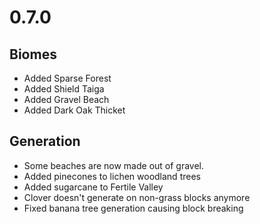# 0.7.0

## Biomes
* Added Sparse Forest
* Added Shield Taiga
* Added Gravel Beach
* Added Dark Oak Thicket

## Generation
* Some beaches are now made out of gravel.
* Added pinecones to lichen woodland trees
* Added sugarcane to Fertile Valley
* Clover doesn't generate on non-grass blocks anymore
* Fixed banana tree generation causing block breaking